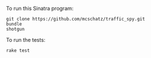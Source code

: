 To run this Sinatra program:

```
git clone https://github.com/mcschatz/traffic_spy.git
bundle
shotgun
```

To run the tests:

```
rake test
```
